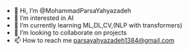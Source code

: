 - 👋 Hi, I’m @MohammadParsaYahyazadeh
- 👀 I’m interested in AI
- 🌱 I’m currently learning ML,DL,CV,(NLP with transformers)
- 💞️ I’m looking to collaborate on projects
- 📫 How to reach me parsayahyazadeh1384@gmail.com

<!---
MohammadParsaYahyazadeh/MohammadParsaYahyazadeh is a ✨ special ✨ repository because its `README.md` (this file) appears on your GitHub profile.
You can click the Preview link to take a look at your changes.
--->
